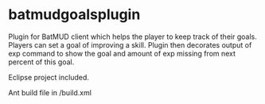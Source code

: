 batmudgoalsplugin
=================

Plugin for BatMUD client which helps the player to keep track of their goals. Players can set a goal of improving a skill. Plugin then decorates output of exp command to show the goal and amount of exp missing from next percent of this goal.

Eclipse project included.

Ant build file in /build.xml
